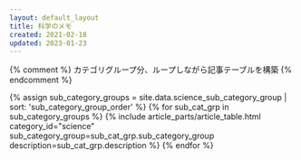 ```yaml
---
layout: default_layout
title: 科学のメモ
created: 2021-02-18
updated: 2023-01-23
---
```

{% comment %}
カテゴリグループ分、ループしながら記事テーブルを構築
{% endcomment %}

{% assign sub_category_groups = site.data.science_sub_category_group | sort: 'sub_category_group_order' %}
{% for sub_cat_grp in sub_category_groups %}
{% include article_parts/article_table.html
    category_id="science"
    sub_category_group=sub_cat_grp.sub_category_group
    description=sub_cat_grp.description %}
{% endfor %}
